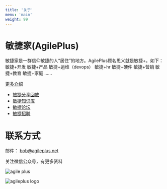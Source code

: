 ```yaml
---
title: '关于'
menu: 'main'
weight: 99
---
```


# 敏捷家(AgilePlus)

敏捷家是一群信仰敏捷的人“居住”的地方。AgilePlus顾名思义就是敏捷+。如下： 敏捷+开发 敏捷+产品 敏捷+运维（devops） 敏捷+hr 敏捷+硬件 敏捷+营销 敏捷+教育 敏捷+家庭 ……

[更多介绍](https://mp.weixin.qq.com/s/Els149dbkWKytyKBYz2I8w)

- [敏捷分享回放](/agile/)
- [敏捷知识库](https://github.com/bobjiang/AgilePlus/wiki/0AgileKnowledge)
- [敏捷论坛](https://github.com/bobjiang/AgilePlus/issues)
- [敏捷招聘](https://github.com/bobjiang/AgilePlus/issues?q=is%3Aissue+is%3Aopen+label%3Ajobs)

# 联系方式

邮件： bob@agileplus.net

关注微信公众号，有更多资料

![agile plus](https://www.bobjiang.com/images/agileplus-wechat.jpg)

![agileplus logo](/images/agileplus-logo.png)